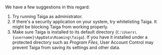 We have a few suggestions in this regard:

1. Try running Taiga as administrator.
2. If there's a security application on your system, try whitelisting Taiga. It might be blocking Taiga from working properly.
3. Make sure Taiga is installed to its default directory (`C:\Users\{username}\AppData\Roaming\Taiga`). If you have it installed under a protected directory such as *Program Files*, User Account Control may prevent Taiga from saving its settings and other data.

